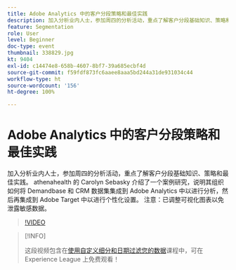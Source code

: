 ```yaml
---
title: Adobe Analytics 中的客户分段策略和最佳实践
description: 加入分析业内人士，参加周四的分析活动，重点了解客户分段基础知识、策略和最佳实践。 Athenahealth 的 Carolyn Sebasky 介绍了一个案例研究，说明其组织如何将 Demandbase 和 CRM 数据集集成到 Adobe Analytics 中进行分析，然后再集成到 Adobe Target 中进行个性化设置。 注意 — 已调整可视化图表以免泄露敏感数据。
feature: Segmentation
role: User
level: Beginner
doc-type: event
thumbnail: 338829.jpg
kt: 9404
exl-id: c14474e8-658b-4607-8bf7-39a685ecbf4d
source-git-commit: f59fdf873fc6aaee8aaa5bd244a31de931034c44
workflow-type: ht
source-wordcount: '156'
ht-degree: 100%

---
```


# Adobe Analytics 中的客户分段策略和最佳实践

加入分析业内人士，参加周四的分析活动，重点了解客户分段基础知识、策略和最佳实践。 athenahealth 的 Carolyn Sebasky 介绍了一个案例研究，说明其组织如何将 Demandbase 和 CRM 数据集集成到 Adobe Analytics 中以进行分析，然后再集成到 Adobe Target 中以进行个性化设置。 注意：已调整可视化图表以免泄露敏感数据。

>[!VIDEO](https://video.tv.adobe.com/v/338829/?quality=12&learn=on)

>[!INFO]
>
> 这段视频包含在[使用自定义细分和日期过滤您的数据](https://experienceleague.adobe.com/?recommended=Analytics-U-1-2021.1.filterdata)课程中，可在 Experience League 上免费观看！
